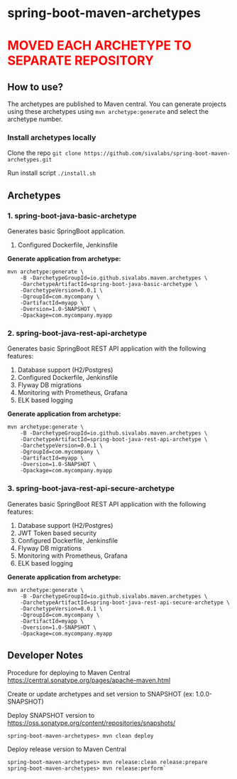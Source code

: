 # spring-boot-maven-archetypes

<h1 style="color:red">MOVED EACH ARCHETYPE TO SEPARATE REPOSITORY</h1>

## How to use?

The archetypes are published to Maven central. 
You can generate projects using these archetypes using `mvn archetype:generate` and select the archetype number.

### Install archetypes locally

Clone the repo `git clone https://github.com/sivalabs/spring-boot-maven-archetypes.git`

Run install script `./install.sh`

## Archetypes

### 1. spring-boot-java-basic-archetype
Generates basic SpringBoot application.
1. Configured Dockerfile, Jenkinsfile

**Generate application from archetype:**

```
mvn archetype:generate \
    -B -DarchetypeGroupId=io.github.sivalabs.maven.archetypes \
    -DarchetypeArtifactId=spring-boot-java-basic-archetype \
    -DarchetypeVersion=0.0.1 \
    -DgroupId=com.mycompany \
    -DartifactId=myapp \
    -Dversion=1.0-SNAPSHOT \
    -Dpackage=com.mycompany.myapp
```

### 2. spring-boot-java-rest-api-archetype
Generates basic SpringBoot REST API application with the following features:
1. Database support (H2/Postgres)
2. Configured Dockerfile, Jenkinsfile
3. Flyway DB migrations
4. Monitoring with Prometheus, Grafana
5. ELK based logging

**Generate application from archetype:**

```
mvn archetype:generate \
    -B -DarchetypeGroupId=io.github.sivalabs.maven.archetypes \
    -DarchetypeArtifactId=spring-boot-java-rest-api-archetype \
    -DarchetypeVersion=0.0.1 \
    -DgroupId=com.mycompany \
    -DartifactId=myapp \
    -Dversion=1.0-SNAPSHOT \
    -Dpackage=com.mycompany.myapp
```

### 3. spring-boot-java-rest-api-secure-archetype

Generates basic SpringBoot REST API application with the following features:
1. Database support (H2/Postgres)
2. JWT Token based security
3. Configured Dockerfile, Jenkinsfile
4. Flyway DB migrations
5. Monitoring with Prometheus, Grafana
6. ELK based logging

**Generate application from archetype:**

```
mvn archetype:generate \
    -B -DarchetypeGroupId=io.github.sivalabs.maven.archetypes \
    -DarchetypeArtifactId=spring-boot-java-rest-api-secure-archetype \
    -DarchetypeVersion=0.0.1 \
    -DgroupId=com.mycompany \
    -DartifactId=myapp \
    -Dversion=1.0-SNAPSHOT \
    -Dpackage=com.mycompany.myapp
```

## Developer Notes

Procedure for deploying to Maven Central https://central.sonatype.org/pages/apache-maven.html

Create or update archetypes and set version to SNAPSHOT (ex: 1.0.0-SNAPSHOT)

Deploy SNAPSHOT version to https://oss.sonatype.org/content/repositories/snapshots/

`spring-boot-maven-archetypes> mvn clean deploy`

Deploy release version to Maven Central

```
spring-boot-maven-archetypes> mvn release:clean release:prepare
spring-boot-maven-archetypes> mvn release:perform`
```
